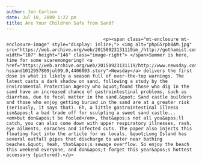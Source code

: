 ```yaml
---
author: Jen Carlson
date: Jul 10, 2009 1:22 pm
title: Are Your Children Safe from Sand?
---
```


	
										<p><span class="mt-enclosure mt-enclosure-image" style="display: inline;"> <img alt="phpG5rpb8AM.jpg" src="https://web.archive.org/web/20150923131119im_/http://gothamist.com/attachments/arts_jen/phpG5rpb8AM.jpg" width="107" height="146" class="image-right"> </span>Summer is here, time for some scaremongering! <a href="https://web.archive.org/web/20150923131119/http://www.newsday.com/news/printedition/longisland/ny-hssand1012957809jul09,0,4406003.story">Newsday</a> delivers the first dose in what is likely a season full of over-the-top warnings. The latest casts a dark shadow on sand, following a study by the Environmental Protection Agency who &quot;found those who dig in the sand have an increased chance of gastrointestinal problems, such as diarrhea, due to fecal matter in the sand.&quot; Sand castle builders and those who enjoy getting buried in the sand are at a greater risk (seriously, it says that). Eh, a little gastrointestinal illness isn&apos;t a bad trade off for sculpting a sweet sand castle... <em>but don&apos;t be fooled</em>, that&apos;s not all you&apos;ll catch, you can also come down with upper respiratory illnesses, rash, eye ailments, earaches and infected cuts. The paper also injects this floating fact into the article for us locals, &quot;Long Island has several outfall pipes that discharge to water near bathing beaches.&quot; Yeah, that&apos;s sewage overflow. So enjoy the beach this weekend everyone, and don&apos;t forget this year&apos;s hottest accessory (pictured).</p>					
										
									
				